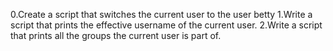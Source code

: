 0.Create a script that switches the current user to the user betty
1.Write a script that prints the effective username of the current user.
2.Write a script that prints all the groups the current user is part of.
